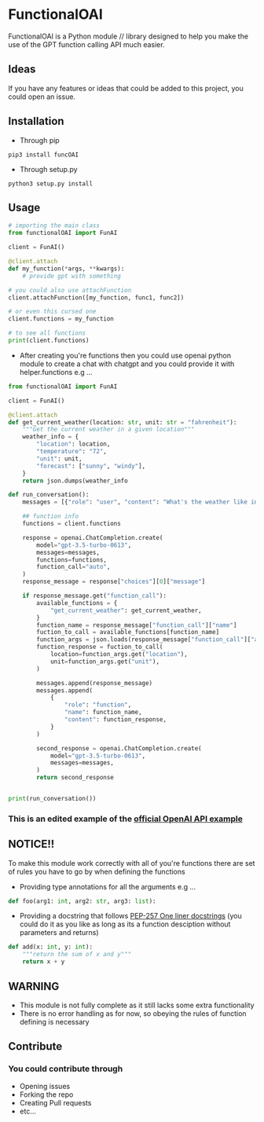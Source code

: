 # FunctionalOAI

FunctionalOAI is a Python module // library designed to help you make the use of the GPT function calling API much easier.

## Ideas

If you have any features or ideas that could be added to this project, you could open an issue.

## Installation

-   Through pip

```shell 
pip3 install funcOAI
```

-   Through setup.py

```shell 
python3 setup.py install
```

## Usage

```python
# importing the main class
from functionalOAI import FunAI

client = FunAI()

@client.attach
def my_function(*args, **kwargs):
    # provide gpt with something

# you could also use attachFunction
client.attachFunction([my_function, func1, func2])

# or even this cursed one
client.functions = my_function

# to see all functions
print(client.functions)
```

-    After creating you're functions then you could use openai python module to create a chat with chatgpt and you could provide it with helper.functions e.g ...

```python
from functionalOAI import FunAI

client = FunAI()

@client.attach
def get_current_weather(location: str, unit: str = "fahrenheit"):
    """Get the current weather in a given location"""
    weather_info = {
        "location": location,
        "temperature": "72",
        "unit": unit,
        "forecast": ["sunny", "windy"],
    }
    return json.dumps(weather_info

def run_conversation():
    messages = [{"role": "user", "content": "What's the weather like in Boston?"}]

    ## function info
    functions = client.functions

    response = openai.ChatCompletion.create(
        model="gpt-3.5-turbo-0613",
        messages=messages,
        functions=functions,
        function_call="auto",
    )
    response_message = response["choices"][0]["message"]

    if response_message.get("function_call"):
        available_functions = {
            "get_current_weather": get_current_weather,
        }
        function_name = response_message["function_call"]["name"]
        fuction_to_call = available_functions[function_name]
        function_args = json.loads(response_message["function_call"]["arguments"])
        function_response = fuction_to_call(
            location=function_args.get("location"),
            unit=function_args.get("unit"),
        )

        messages.append(response_message)
        messages.append(
            {
                "role": "function",
                "name": function_name,
                "content": function_response,
            }
        )

        second_response = openai.ChatCompletion.create(
            model="gpt-3.5-turbo-0613",
            messages=messages,
        )
        return second_response


print(run_conversation())
```

### This is an edited example of the [official OpenAI API example](https://platform.openai.com/docs/guides/gpt/function-calling)

## NOTICE!!

To make this module work correctly with all of you're functions there are set of rules you have to go by when defining the functions

-    Providing type annotations for all the arguments e.g ...

```python
def foo(arg1: int, arg2: str, arg3: list):
```

-    Providing a docstring that follows [PEP-257 One liner docstrings](https://peps.python.org/pep-0257/#one-line-docstrings) (you could do it as you like as long as its a function desciption without parameters and returns)

```python
def add(x: int, y: int):
    """return the sum of x and y"""
    return x + y
```

## WARNING

-   This module is not fully complete as it still lacks some extra functionality
-   There is no error handling as for now, so obeying the rules of function defining is necessary

## Contribute

### You could contribute through

-    Opening issues
-    Forking the repo
-    Creating Pull requests
-    etc...
